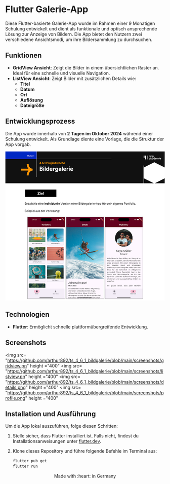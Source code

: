 # Flutter Galerie-App

Diese Flutter-basierte Galerie-App wurde im Rahmen einer 9 Monatigen Schulung entwickelt und dient als funktionale und optisch ansprechende Lösung zur Anzeige von Bildern. Die App bietet den Nutzern zwei verschiedene Ansichtsmodi, um ihre Bildersammlung zu durchsuchen.

## Funktionen

- **GridView Ansicht**: Zeigt die Bilder in einem übersichtlichen Raster an. Ideal für eine schnelle und visuelle Navigation.
- **ListView Ansicht**: Zeigt Bilder mit zusätzlichen Details wie:
  - **Titel**
  - **Datum**
  - **Ort**
  - **Auflösung**
  - **Dateigröße**

## Entwicklungsprozess

Die App wurde innerhalb von **2 Tagen im Oktober 2024** während einer Schulung entwickelt. Als Grundlage diente eine Vorlage, die die Struktur der App vorgab.

![Anforderungen](https://github.com/arthur892/ts_4_6_1_bildgalerie/blob/main/screenshots/anforderung.png)



## Technologien

- **Flutter**: Ermöglicht schnelle plattformübergreifende Entwicklung.

## Screenshots

<img src= "https://github.com/arthur892/ts_4_6_1_bildgalerie/blob/main/screenshots/gridview.pn" height ="400"
<img src= "https://github.com/arthur892/ts_4_6_1_bildgalerie/blob/main/screenshots/listview.pn" height ="400"
<img src= "https://github.com/arthur892/ts_4_6_1_bildgalerie/blob/main/screenshots/details.png" height ="400"
<img src= "https://github.com/arthur892/ts_4_6_1_bildgalerie/blob/main/screenshots/profile.png" height ="400"

## Installation und Ausführung

Um die App lokal auszuführen, folge diesen Schritten:

1. Stelle sicher, dass Flutter installiert ist. Falls nicht, findest du Installationsanweisungen unter [flutter.dev](https://flutter.dev/).
2. Klone dieses Repository und führe folgende Befehle im Terminal aus:

   ```bash
   flutter pub get
   flutter run
   
<p align="center">
Made with :heart: in Germany
</p>










